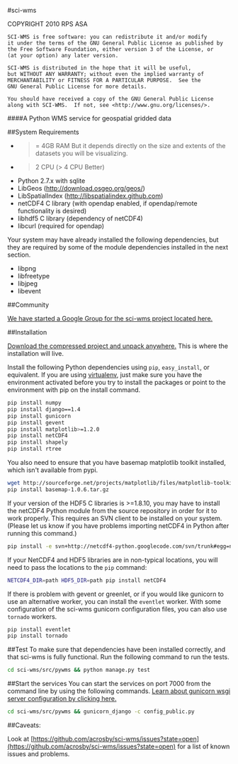 #sci-wms

COPYRIGHT 2010 RPS ASA
    
    SCI-WMS is free software: you can redistribute it and/or modify
    it under the terms of the GNU General Public License as published by
    the Free Software Foundation, either version 3 of the License, or
    (at your option) any later version.

    SCI-WMS is distributed in the hope that it will be useful,
    but WITHOUT ANY WARRANTY; without even the implied warranty of
    MERCHANTABILITY or FITNESS FOR A PARTICULAR PURPOSE.  See the
    GNU General Public License for more details.

    You should have received a copy of the GNU General Public License
    along with SCI-WMS.  If not, see <http://www.gnu.org/licenses/>.

####A Python WMS service for geospatial gridded data

##System Requirements

- >= 4GB RAM But it depends directly on the size and extents of the datasets you will be visualizing.
- > 2 CPU (> 4 CPU Better) 
- Python 2.7.x with sqlite
- LibGeos (http://download.osgeo.org/geos/)
- LibSpatialIndex (http://libspatialindex.github.com)
- netCDF4 C library (with opendap enabled, if opendap/remote functionality is desired)
- libhdf5 C library (dependency of netCDF4)
- libcurl (required for opendap)

Your system may have already installed the following dependencies, but 
they are required by some of the module dependencies installed in the next section.

- libpng
- libfreetype
- libjpeg
- libevent

##Community

[We have started a Google Group for the sci-wms project located here.](https://groups.google.com/forum/?fromgroups#!forum/sci-wms)

##Installation

[Download the compressed project and unpack anywhere.](http://acrosby.github.com/sci-wms) This is where the installation will live.

Install the following Python dependencies using `pip`, `easy_install`, or equivalent. 
If you are using [virtualenv](http://www.virtualenv.org/en/latest/), just make 
sure you have the environment
activated before you try to install the packages or point to the environment
with pip on the install command.
```bash
pip install numpy
pip install django==1.4
pip install gunicorn
pip install gevent
pip install matplotlib>=1.2.0
pip install netCDF4
pip install shapely
pip install rtree
```

You also need to ensure that you have basemap matplotlib toolkit installed, 
which isn't available from pypi.
```bash
wget http://sourceforge.net/projects/matplotlib/files/matplotlib-toolkits/basemap-1.0.6/basemap-1.0.6.tar.gz
pip install basemap-1.0.6.tar.gz
```

If your version of the HDF5 C libraries is >=1.8.10, you may have to install 
the netCDF4 Python module from the source repository in order for it to work properly. 
This requires an SVN client to be installed on your system. (Please let us know if 
you have problems importing netCDF4 in Python after running this command.)
```bash
pip install -e svn+http://netcdf4-python.googlecode.com/svn/trunk#egg=netCDF4
```

If your NetCDF4 and HDF5 libraries are in non-typical locations, you will need to pass the locations to the `pip` command:
```bash
NETCDF4_DIR=path HDF5_DIR=path pip install netCDF4
```

If there is problem with gevent or greenlet, or if you would like gunicorn 
to use an alternative worker, you can install the `eventlet` worker. With some configuration 
of the sci-wms gunicorn configuration files,  you can also use `tornado` workers.

```bash
pip install eventlet
pip install tornado
```

##Test
To make sure that dependencies have been installed correctly, and that sci-wms is fully functional. 
Run the following command to run the tests.
```bash
cd sci-wms/src/pywms && python manage.py test
```

##Start the services
You can start the services on port 7000 from the command line by using the following commands. [Learn about gunicorn wsgi server configuration by clicking here.](http://gunicorn.org/)
```bash
cd sci-wms/src/pywms && gunicorn_django -c config_public.py
```

##Caveats:

Look at [https://github.com/acrosby/sci-wms/issues?state=open](https://github.com/acrosby/sci-wms/issues?state=open) for a list of known issues and problems.
